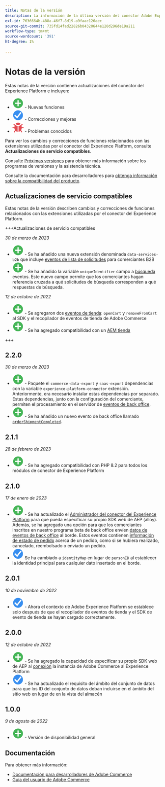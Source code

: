 ```yaml
---
title: Notas de la versión
description: La información de la última versión del conector Adobe Experience Platform de Adobe Commerce.
exl-id: 7636664b-488a-46f7-8d19-a9faac126aec
source-git-commit: 735fd14fad22826b04320644e120d296de19a211
workflow-type: tm+mt
source-wordcount: '391'
ht-degree: 1%

---
```


# Notas de la versión

Estas notas de la versión contienen actualizaciones del conector del Experience Platform e incluyen:

* ![Nuevo](../assets/new.svg) - Nuevas funciones
* ![Corrección](../assets/fix.svg) - Correcciones y mejoras
* ![Error](../assets/bug.svg) - Problemas conocidos

Para ver los cambios y correcciones de funciones relacionados con las extensiones utilizadas por el conector del Experience Platform, consulte **Actualizaciones de servicio compatibles**.

Consulte [Próximas versiones](https://experienceleague.adobe.com/docs/commerce-operations/release/schedule.html) para obtener más información sobre los programas de versiones y la asistencia técnica.

Consulte la documentación para desarrolladores para [obtenga información sobre la compatibilidad del producto](https://experienceleague.adobe.com/docs/commerce-operations/release/product-availability.html).

## Actualizaciones de servicio compatibles

Estas notas de la versión describen cambios y correcciones de funciones relacionados con las extensiones utilizadas por el conector del Experience Platform.

+++Actualizaciones de servicio compatibles

_30 de marzo de 2023_

* ![Nuevo](../assets/new.svg) - Se ha añadido una nueva extensión denominada `data-services-b2b` que incluye [eventos de lista de solicitudes](events.md#b2b-events) para comerciantes B2B
* ![Nuevo](../assets/new.svg) - Se ha añadido la variable `uniqueIdentifier` campo a [búsqueda](events.md#search-events) eventos. Este nuevo campo permite que los comerciantes hagan referencia cruzada a qué solicitudes de búsqueda corresponden a qué respuestas de búsqueda.

_12 de octubre de 2022_

* ![Nuevo](../assets/new.svg) - Se agregaron dos [eventos de tienda](events.md): `openCart` y `removeFromCart` al SDK y el recopilador de eventos de tienda de Adobe Commerce
* ![Nuevo](../assets/new.svg) - Se ha agregado compatibilidad con un [AEM tienda](overview.md#aem-support)

+++

## 2.2.0

_30 de marzo de 2023_

* ![Nuevo](../assets/new.svg) - Paquete el `commerce-data-export` y `saas-export` dependencias con la variable `experience-platform-connector` extensión. Anteriormente, era necesario instalar estas dependencias por separado. Estas dependencias, junto con la configuración del comerciante, permiten el procesamiento en el servidor de [eventos de back office](events.md#back-office-events).
* ![Nuevo](../assets/new.svg) - Se ha añadido un nuevo evento de back office llamado [`orderShipmentCompleted`](events.md#ordershipmentcompleted).

## 2.1.1

_28 de febrero de 2023_

* ![Nuevo](../assets/new.svg) - Se ha agregado compatibilidad con PHP 8.2 para todos los módulos de conector de Experience Platform

## 2.1.0

_17 de enero de 2023_

* ![Nuevo](../assets/new.svg) - Se ha actualizado el [Administrador del conector del Experience Platform](connect-data.md) para que pueda especificar su propio SDK web de AEP (alloy). Además, se ha agregado una opción para que los comerciantes inscritos en nuestro programa beta de back office envíen [datos de eventos de back office](connect-data.md#data-collection) al borde. Estos eventos contienen [información de estado de pedido](events.md#beta-order-status-events) acerca de un pedido, como si se hubiera realizado, cancelado, reembolsado o enviado un pedido.
* ![Corrección](../assets/fix.svg) Se ha cambiado a `identityMap` en lugar de `personID` al establecer la identidad principal para cualquier dato insertado en el borde.

## 2.0.1

_10 de noviembre de 2022_

* ![Se ha corregido un problema](../assets/fix.svg) - Ahora el contexto de Adobe Experience Platform se establece solo después de que el recopilador de eventos de tienda y el SDK de evento de tienda se hayan cargado correctamente.

## 2.0.0

_12 de octubre de 2022_

* ![Nuevo](../assets/new.svg) - Se ha agregado la capacidad de especificar su propio SDK web de AEP al [conexión](connect-data.md) la instancia de Adobe Commerce al Experience Platform
* ![Corrección](../assets/fix.svg) - Se ha actualizado el requisito del ámbito del conjunto de datos para que los ID del conjunto de datos deban incluirse en el ámbito del sitio web en lugar de en la vista del almacén

## 1.0.0

_9 de agosto de 2022_

* ![Nuevo](../assets/new.svg) - Versión de disponibilidad general

## Documentación

Para obtener más información:

* [Documentación para desarrolladores de Adobe Commerce](https://devdocs.magento.com/)
* [Guía del usuario de Adobe Commerce](https://docs.magento.com/user-guide/)
